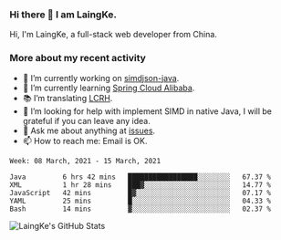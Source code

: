 ### Hi there 👋 I am LaingKe.

Hi, I'm LaingKe, a full-stack web developer from China.

### More about my recent activity

- 🔭 I’m currently working on [simdjson-java](https://github.com/laingke/simdjson-java).
- 🌱 I’m currently learning [Spring Cloud Alibaba](https://github.com/alibaba/spring-cloud-alibaba).
- :books: I’m translating [LCRH](https://github.com/LCTT/LCRH).
- 🤔 I’m looking for help with implement SIMD in native Java, I will be grateful if you can leave any idea.
- 💬 Ask me about anything at [issues](https://github.com/laingke/laingke/issues).
- 📫 How to reach me: Email is OK.

<!--START_SECTION:waka-->
```text
Week: 08 March, 2021 - 15 March, 2021

Java         6 hrs 42 mins   █████████████████░░░░░░░░   67.37 % 
XML          1 hr 28 mins    ███▓░░░░░░░░░░░░░░░░░░░░░   14.77 % 
JavaScript   42 mins         █▓░░░░░░░░░░░░░░░░░░░░░░░   07.17 % 
YAML         25 mins         █░░░░░░░░░░░░░░░░░░░░░░░░   04.33 % 
Bash         14 mins         ▓░░░░░░░░░░░░░░░░░░░░░░░░   02.37 % 
```
<!--END_SECTION:waka-->

![LaingKe's GitHub Stats](https://github-readme-stats.vercel.app/api?username=laingke&show_icons=true&theme=nightowl&count_private=true)

